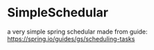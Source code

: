 # SimpleSchedular
a very simple spring schedular made from guide: https://spring.io/guides/gs/scheduling-tasks 
